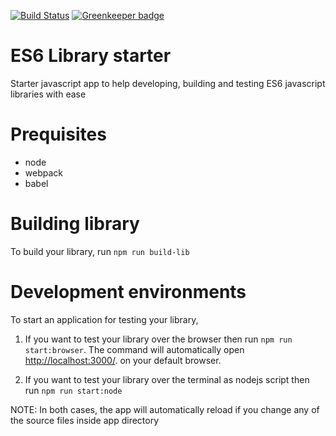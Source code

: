 [![Build Status](https://travis-ci.org/rajey/es6-library-starter.svg?branch=master)](https://travis-ci.org/rajey/es6-library-starter) [![Greenkeeper badge](https://badges.greenkeeper.io/rajey/es6-library-starter.svg)](https://greenkeeper.io/)

# ES6 Library starter

Starter javascript app to help developing, building and testing ES6 javascript libraries with ease

# Prequisites

- node
- webpack
- babel

# Building library

To build your library, run `npm run build-lib`

# Development environments

To start an application for testing your library,

1. If you want to test your library over the browser then run `npm run start:browser`. The command will automatically open [http://localhost:3000/](http://localhost:3000/). on your default browser.

2. If you want to test your library over the terminal as nodejs script then run `npm run start:node`

NOTE: In both cases, the app will automatically reload if you change any of the source files inside app directory
